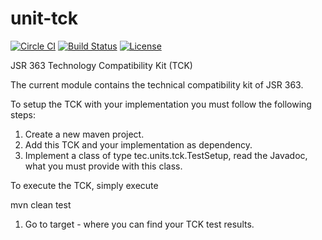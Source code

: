 unit-tck
========
[![Circle CI](https://circleci.com/gh/unitsofmeasurement/unit-tck.svg?style=svg)](https://circleci.com/gh/unitsofmeasurement/unit-tck)
[![Build Status](https://drone.io/github.com/unitsofmeasurement/unit-tck/status.png)](https://drone.io/github.com/unitsofmeasurement/unit-tck/latest)
[![License](http://img.shields.io/badge/license-BSD3-blue.svg?style=flat-square)](http://opensource.org/licenses/BSD-3-Clause)

JSR 363 Technology Compatibility Kit (TCK) 

The current module contains the technical compatibility kit of JSR 363.

To setup the TCK with your implementation you must follow the following steps:

 1. Create a new maven project.
 2. Add this TCK and your implementation as dependency.
 3. Implement a class of type tec.units.tck.TestSetup, read the Javadoc, what 
  you must provide with this class.
  
To execute the TCK, simply execute
  
mvn clean test
       
 1. Go to target - where you can find your TCK test results.
   
